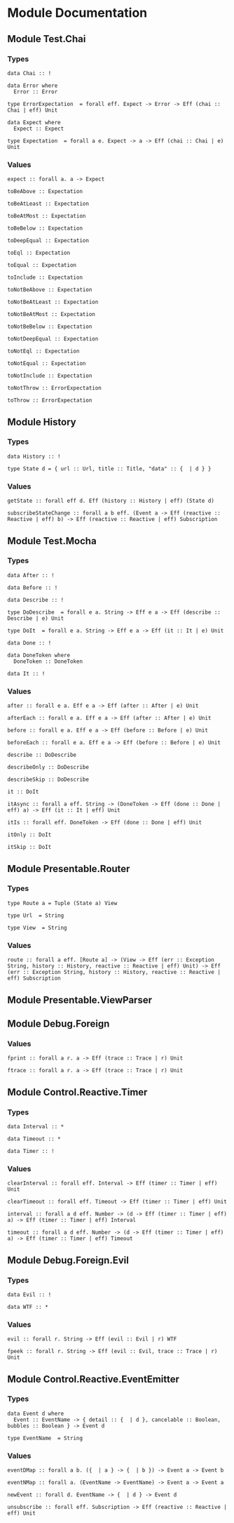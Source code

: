 # Module Documentation

## Module Test.Chai

### Types

    data Chai :: !

    data Error where
      Error :: Error

    type ErrorExpectation  = forall eff. Expect -> Error -> Eff (chai :: Chai | eff) Unit

    data Expect where
      Expect :: Expect

    type Expectation  = forall a e. Expect -> a -> Eff (chai :: Chai | e) Unit


### Values

    expect :: forall a. a -> Expect

    toBeAbove :: Expectation

    toBeAtLeast :: Expectation

    toBeAtMost :: Expectation

    toBeBelow :: Expectation

    toDeepEqual :: Expectation

    toEql :: Expectation

    toEqual :: Expectation

    toInclude :: Expectation

    toNotBeAbove :: Expectation

    toNotBeAtLeast :: Expectation

    toNotBeAtMost :: Expectation

    toNotBeBelow :: Expectation

    toNotDeepEqual :: Expectation

    toNotEql :: Expectation

    toNotEqual :: Expectation

    toNotInclude :: Expectation

    toNotThrow :: ErrorExpectation

    toThrow :: ErrorExpectation


## Module History

### Types

    data History :: !

    type State d = { url :: Url, title :: Title, "data" :: {  | d } }


### Values

    getState :: forall eff d. Eff (history :: History | eff) (State d)

    subscribeStateChange :: forall a b eff. (Event a -> Eff (reactive :: Reactive | eff) b) -> Eff (reactive :: Reactive | eff) Subscription


## Module Test.Mocha

### Types

    data After :: !

    data Before :: !

    data Describe :: !

    type DoDescribe  = forall e a. String -> Eff e a -> Eff (describe :: Describe | e) Unit

    type DoIt  = forall e a. String -> Eff e a -> Eff (it :: It | e) Unit

    data Done :: !

    data DoneToken where
      DoneToken :: DoneToken

    data It :: !


### Values

    after :: forall e a. Eff e a -> Eff (after :: After | e) Unit

    afterEach :: forall e a. Eff e a -> Eff (after :: After | e) Unit

    before :: forall e a. Eff e a -> Eff (before :: Before | e) Unit

    beforeEach :: forall e a. Eff e a -> Eff (before :: Before | e) Unit

    describe :: DoDescribe

    describeOnly :: DoDescribe

    describeSkip :: DoDescribe

    it :: DoIt

    itAsync :: forall a eff. String -> (DoneToken -> Eff (done :: Done | eff) a) -> Eff (it :: It | eff) Unit

    itIs :: forall eff. DoneToken -> Eff (done :: Done | eff) Unit

    itOnly :: DoIt

    itSkip :: DoIt


## Module Presentable.Router

### Types

    type Route a = Tuple (State a) View

    type Url  = String

    type View  = String


### Values

    route :: forall a eff. [Route a] -> (View -> Eff (err :: Exception String, history :: History, reactive :: Reactive | eff) Unit) -> Eff (err :: Exception String, history :: History, reactive :: Reactive | eff) Subscription


## Module Presentable.ViewParser

## Module Debug.Foreign

### Values

    fprint :: forall a r. a -> Eff (trace :: Trace | r) Unit

    ftrace :: forall a r. a -> Eff (trace :: Trace | r) Unit


## Module Control.Reactive.Timer

### Types

    data Interval :: *

    data Timeout :: *

    data Timer :: !


### Values

    clearInterval :: forall eff. Interval -> Eff (timer :: Timer | eff) Unit

    clearTimeout :: forall eff. Timeout -> Eff (timer :: Timer | eff) Unit

    interval :: forall a d eff. Number -> (d -> Eff (timer :: Timer | eff) a) -> Eff (timer :: Timer | eff) Interval

    timeout :: forall a d eff. Number -> (d -> Eff (timer :: Timer | eff) a) -> Eff (timer :: Timer | eff) Timeout


## Module Debug.Foreign.Evil

### Types

    data Evil :: !

    data WTF :: *


### Values

    evil :: forall r. String -> Eff (evil :: Evil | r) WTF

    fpeek :: forall r. String -> Eff (evil :: Evil, trace :: Trace | r) Unit


## Module Control.Reactive.EventEmitter

### Types

    data Event d where
      Event :: EventName -> { detail :: {  | d }, cancelable :: Boolean, bubbles :: Boolean } -> Event d

    type EventName  = String


### Values

    eventDMap :: forall a b. ({  | a } -> {  | b }) -> Event a -> Event b

    eventNMap :: forall a. (EventName -> EventName) -> Event a -> Event a

    newEvent :: forall d. EventName -> {  | d } -> Event d

    unsubscribe :: forall eff. Subscription -> Eff (reactive :: Reactive | eff) Unit



